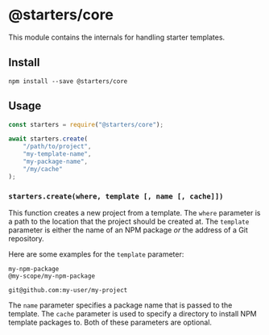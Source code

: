 # @starters/core

This module contains the internals for handling starter templates.

## Install

```shell
npm install --save @starters/core
```

## Usage

```js
const starters = require("@starters/core");

await starters.create(
    "/path/to/project",
    "my-template-name",
    "my-package-name",
    "/my/cache"
);
```

### `starters.create(where, template [, name [, cache]])`

This function creates a new project from a template. The `where` parameter is a path
to the location that the project should be created at. The `template` parameter is either
the name of an NPM package _or_ the address of a Git repository.

Here are some examples for the `template` parameter:

```
my-npm-package
@my-scope/my-npm-package

git@github.com:my-user/my-project
```

The `name` parameter specifies a package name that is passed to the template. The `cache`
parameter is used to specify a directory to install NPM template packages to. Both of these
parameters are optional.
